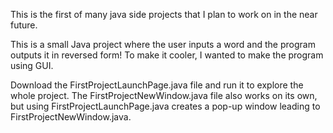 This is the first of many java side projects that
I plan to work on in the near future.

This is a small Java project where the user inputs
a word and the program outputs it in reversed form!
To make it cooler, I wanted to make the program using GUI.

Download the FirstProjectLaunchPage.java file and run
it to explore the whole project. The FirstProjectNewWindow.java 
file also works on its own, but using FirstProjectLaunchPage.java 
creates a pop-up window leading to FirstProjectNewWindow.java.
